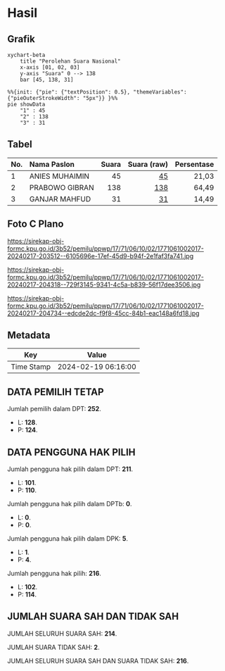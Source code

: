 # Hasil

## Grafik

```mermaid
xychart-beta
    title "Perolehan Suara Nasional"
    x-axis [01, 02, 03]
    y-axis "Suara" 0 --> 138
    bar [45, 138, 31]
```

```mermaid
%%{init: {"pie": {"textPosition": 0.5}, "themeVariables": {"pieOuterStrokeWidth": "5px"}} }%%
pie showData
    "1" : 45
    "2" : 138
    "3" : 31
```

## Tabel

| No. | Nama Paslon    | Suara | Suara (raw) | Persentase |
|:--- |:-------------- | -----:| -----------:| ----------:|
| 1   | ANIES MUHAIMIN | 45    | [45][p-1]   | 21,03      |
| 2   | PRABOWO GIBRAN | 138   | [138][p-2]  | 64,49      |
| 3   | GANJAR MAHFUD  | 31    | [31][p-3]   | 14,49      |


[p-1]: https://github.com/gigit-pemilu/pemilu-2024/blob/main/pilpres/hitung-suara/sub/17-bengkulu/sub/71-kota-bengkulu/sub/06-ratu-agung/sub/1002-tanah-patah/sub/017-tps/sub/paslon-1.txt
[p-2]: https://github.com/gigit-pemilu/pemilu-2024/blob/main/pilpres/hitung-suara/sub/17-bengkulu/sub/71-kota-bengkulu/sub/06-ratu-agung/sub/1002-tanah-patah/sub/017-tps/sub/paslon-2.txt
[p-3]: https://github.com/gigit-pemilu/pemilu-2024/blob/main/pilpres/hitung-suara/sub/17-bengkulu/sub/71-kota-bengkulu/sub/06-ratu-agung/sub/1002-tanah-patah/sub/017-tps/sub/paslon-3.txt

## Foto C Plano

https://sirekap-obj-formc.kpu.go.id/3b52/pemilu/ppwp/17/71/06/10/02/1771061002017-20240217-203512--6105696e-17ef-45d9-b94f-2e1faf3fa741.jpg

https://sirekap-obj-formc.kpu.go.id/3b52/pemilu/ppwp/17/71/06/10/02/1771061002017-20240217-204318--729f3145-9341-4c5a-b839-56f17dee3506.jpg

https://sirekap-obj-formc.kpu.go.id/3b52/pemilu/ppwp/17/71/06/10/02/1771061002017-20240217-204734--edcde2dc-f9f8-45cc-84b1-eac148a6fd18.jpg


## Metadata

| Key        | Value               |
| ---------- | ------------------- |
| Time Stamp | 2024-02-19 06:16:00 |


## DATA PEMILIH TETAP

Jumlah pemilih dalam DPT: **252**.
 * L: **128**.
 * P: **124**.

## DATA PENGGUNA HAK PILIH

Jumlah pengguna hak pilih dalam DPT: **211**.
 * L: **101**.
 * P: **110**.

Jumlah pengguna hak pilih dalam DPTb: **0**.
 * L: **0**.
 * P: **0**.

Jumlah pengguna hak pilih dalam DPK: **5**.
 * L: **1**.
 * P: **4**.

Jumlah pengguna hak pilih: **216**.
 * L: **102**.
 * P: **114**.

## JUMLAH SUARA SAH DAN TIDAK SAH

JUMLAH SELURUH SUARA SAH: **214**.

JUMLAH SUARA TIDAK SAH: **2**.

JUMLAH SELURUH SUARA SAH DAN SUARA TIDAK SAH: **216**.


